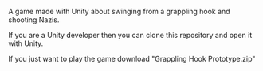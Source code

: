 A game made with Unity about swinging from a grappling hook and shooting Nazis.

If you are a Unity developer then you can clone this repository and open it with Unity.

If you just want to play the game download "Grappling Hook Prototype.zip"